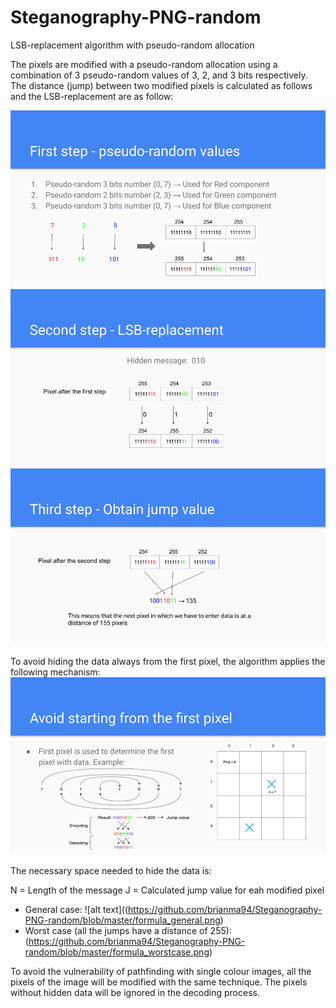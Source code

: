 # Steganography-PNG-random
LSB-replacement algorithm with pseudo-random allocation

The pixels are modified with a pseudo-random allocation using a combination of 3 pseudo-random values of 3, 2, and 3 bits respectively. The distance (jump) between two modified pixels is calculated as follows and the LSB-replacement are as follow:

![alt text](https://github.com/brianma94/Steganography-PNG-random/blob/master/step1.png)
![alt text](https://github.com/brianma94/Steganography-PNG-random/blob/master/step2.png)
![alt text](https://github.com/brianma94/Steganography-PNG-random/blob/master/step3.png)


To avoid hiding the data always from the first pixel, the algorithm applies the following mechanism:
![alt text](https://github.com/brianma94/Steganography-PNG-random/blob/master/step4.png)

The necessary space needed to hide the data is:

N = Length of the message
J = Calculated jump value for eah modified pixel
- General case:
![alt text]((https://github.com/brianma94/Steganography-PNG-random/blob/master/formula_general.png)
- Worst case (all the jumps have a distance of 255):
(https://github.com/brianma94/Steganography-PNG-random/blob/master/formula_worstcase.png)

To avoid the vulnerability of pathfinding with single colour images, all the pixels of the image will be modified with the same technique. The pixels without hidden data will be ignored in the decoding process.
